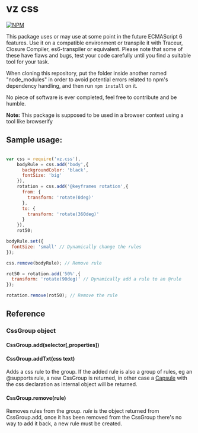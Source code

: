 # vz css

[![NPM](https://nodei.co/npm/vz.css.png?downloads=true)](https://nodei.co/npm/vz.css/)

This package uses or may use at some point in the future ECMAScript 6 features. Use it on a compatible environment or transpile it with Traceur, Closure Compiler, es6-transpiler or equivalent. Please note that some of these have flaws and bugs, test your code carefully until you find a suitable tool for your task.

When cloning this repository, put the folder inside another named "node_modules" in order to avoid potential errors related to npm's dependency handling, and then run `npm install` on it.

No piece of software is ever completed, feel free to contribute and be humble.

**Note:** This package is supposed to be used in a browser context using a tool like browserify

## Sample usage:

```javascript

var css = require('vz.css'),
    bodyRule = css.add('body',{
      backgroundColor: 'black',
      fontSize: 'big'
    }),
    rotation = css.add('@keyframes rotation',{
      from: {
        transform: 'rotate(0deg)'
      },
      to: {
        transform: 'rotate(360deg)'
      }
    }),
    rot50;

bodyRule.set({
  fontSize: 'small' // Dynamically change the rules
});

css.remove(bodyRule); // Remove rule

rot50 = rotation.add('50%',{
  transform: 'rotate(90deg)' // Dynamically add a rule to an @rule
});

rotation.remove(rot50); // Remove the rule

```

## Reference

### CssGroup object

#### CssGroup.add(selector[,properties])
#### CssGroup.addTxt(css text)

Adds a css rule to the group. If the added rule is also a group of rules, eg an @supports rule, a new CssGroup is returned, in other case a [Capsule](https://www.npmjs.org/package/vz.capsule "vz.capsule") with the css declaration as internal object will be returned.

#### CssGroup.remove(rule)

Removes rules from the group. *rule* is the object returned from CssGroup.add, once it has been removed from the CssGroup there's no way to add it back, a new rule must be created.



